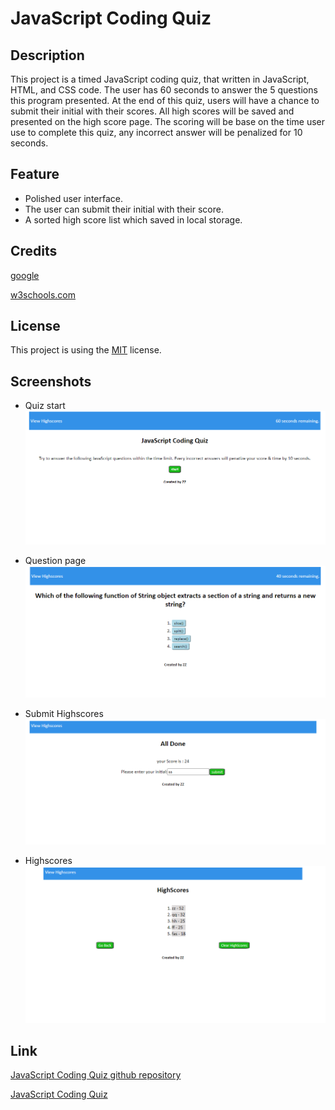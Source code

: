 # JavaScript Coding Quiz

## Description

This project is a timed JavaScript coding quiz, that written in JavaScript, HTML, and CSS  code. The user has 60 seconds to answer the 5 questions this program presented. At the end of this quiz, users will have a chance to submit their initial with their scores. All high scores will be saved and presented on the high score page. The scoring will be base on the time user use to complete this quiz, any incorrect answer will be penalized for 10 seconds.


## Feature

* Polished user interface.
* The user can submit their initial with their score.
* A sorted high score list which saved in local storage.


## Credits
[google](https://www.google.com)

[w3schools.com](https://www.w3schools.com)

## License
This project is using the [MIT](./LICENSE) license.

## Screenshots
* Quiz start
![Quiz start](assets/screenshots/startpage.png)

* Question page
![Question page](assets/screenshots/questionpage.png)

* Submit Highscores
![Submit Highscores](assets/screenshots/endquizpage.png)

* Highscores
![Highscores](assets/screenshots/highscores.png)

## Link
[JavaScript Coding Quiz github repository](https://github.com/realzzkevin/javascript-Code-Quiz-ZZ)

[JavaScript Coding Quiz](https://realzzkevin.github.io/javascript-Code-Quiz-ZZ/)
